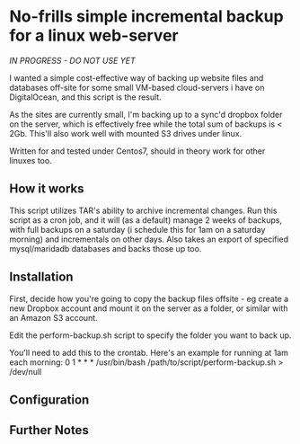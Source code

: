 # No-frills simple incremental backup for a linux web-server

*IN PROGRESS - DO NOT USE YET*

I wanted a simple cost-effective way of backing up website files and databases off-site for some small VM-based cloud-servers i have on DigitalOcean, and this script is the result.

As the sites are currently small, I'm backing up to a sync'd dropbox folder on the server, which is effectively free while the total sum of backups is < 2Gb. This'll also work well with mounted S3 drives under linux.

Written for and tested under Centos7, should in theory work for other linuxes too.

## How it works

This script utilizes TAR's ability to archive incremental changes. Run this script as a cron job, and it will (as a default) manage 2 weeks of backups, with full backups on a saturday (i schedule this for 1am on a saturday morning) and incrementals on other days. Also takes an export of specified mysql/maridadb databases and backs those up too.

## Installation

First, decide how you're going to copy the backup files offsite - eg create a new Dropbox account and mount it on the server as a folder, or similar with an Amazon S3 account.

Edit the perform-backup.sh script to specify the folder you want to back up.

You'll need to add this to the crontab. Here's an example for running at 1am each morning:
0 1 * * * /usr/bin/bash /path/to/script/perform-backup.sh > /dev/null

## Configuration

## Further Notes
